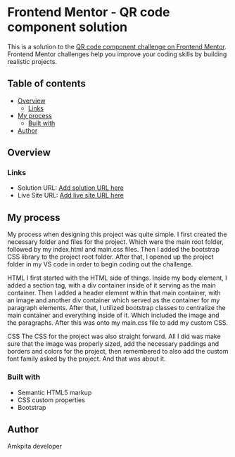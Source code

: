 # Frontend Mentor - QR code component solution

This is a solution to the [QR code component challenge on Frontend Mentor](https://www.frontendmentor.io/challenges/qr-code-component-iux_sIO_H). Frontend Mentor challenges help you improve your coding skills by building realistic projects. 

## Table of contents

- [Overview](#overview)
  - [Links](#links)
- [My process](#my-process)
  - [Built with](#built-with)
- [Author](#author)


## Overview


### Links

- Solution URL: [Add solution URL here](https://your-solution-url.com)
- Live Site URL: [Add live site URL here](https://your-live-site-url.com)

## My process

My process when designing this project was quite simple.
I first created the necessary folder and files for the project. Which were the main root folder, followed by my index.html and main.css files.
Then I added the bootstrap CSS library to the project root folder.
After that, I opened up the project folder in my VS code in order to begin coding out the challenge.

HTML
I first started with the HTML side of things.
Inside my body element, I added a section tag, with a div container inside of it serving as the main container. Then I added a header element within that main container, with an image and another div container which served as the container for my paragraph elements. After that, I utilized bootstrap classes to centralize the main container and everything inside of it. Which included the image and the paragraphs. After this was onto my main.css file to add my custom CSS.

CSS
The CSS for the project was also straight forward.
All I did was make sure that the image was properly sized, add the necessary paddings and borders and colors for the project, then remembered to also add the custom font family asked by the project.
And that was about it.




### Built with

- Semantic HTML5 markup
- CSS custom properties
- Bootstrap


## Author
Amkpita developer

